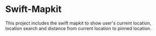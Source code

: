 # Swift-Mapkit
This project includes the swift mapkit to show user's current location, location search and distance from current location to pinned location.
